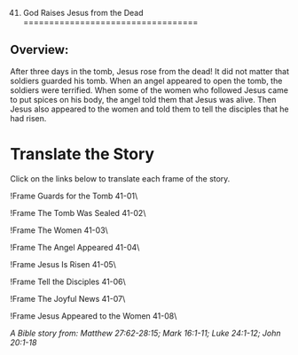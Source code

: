 41. God Raises Jesus from the Dead
==================================

Overview:
---------

After three days in the tomb, Jesus rose from the dead! It did not matter
that soldiers guarded his tomb. When an angel appeared to open the tomb,
the soldiers were terrified. When some of the women who followed Jesus
came to put spices on his body, the angel told them that Jesus was
alive. Then Jesus also appeared to the women and told them to tell the
disciples that he had risen.

Translate the Story
===================

Click on the links below to translate each frame of the story.

!Frame
 Guards for the Tomb 41-01\

!Frame
 The Tomb Was Sealed 41-02\

!Frame
 The Women 41-03\

!Frame
 The Angel Appeared 41-04\

!Frame
 Jesus Is Risen 41-05\

!Frame
 Tell the Disciples 41-06\

!Frame
 The Joyful News 41-07\

!Frame
 Jesus Appeared to the Women 41-08\

*A Bible story from: Matthew 27:62-28:15; Mark 16:1-11; Luke 24:1-12;
John 20:1-18*

